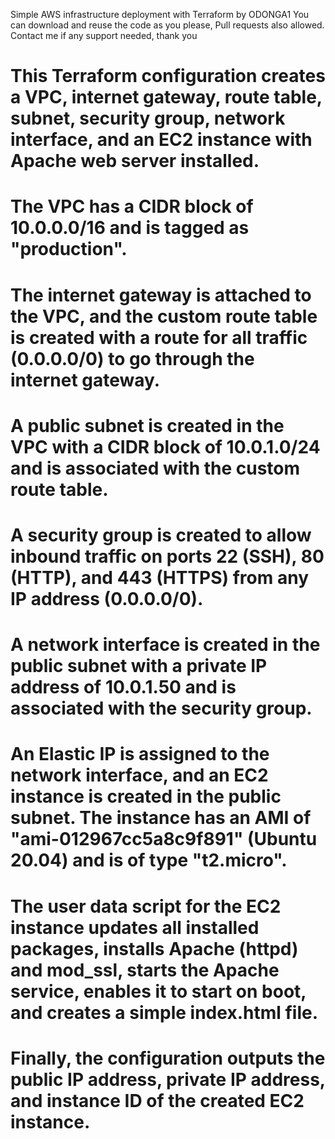 Simple AWS infrastructure deployment with Terraform by ODONGA1
You can download and reuse the code as you please, 
Pull requests also allowed. 
Contact me if any support needed, thank you
# This Terraform configuration creates a VPC, internet gateway, route table, subnet, security group, network interface, and an EC2 instance with Apache web server installed.
#
# The VPC has a CIDR block of 10.0.0.0/16 and is tagged as "production".
#
# The internet gateway is attached to the VPC, and the custom route table is created with a route for all traffic (0.0.0.0/0) to go through the internet gateway.
#
# A public subnet is created in the VPC with a CIDR block of 10.0.1.0/24 and is associated with the custom route table.
#
# A security group is created to allow inbound traffic on ports 22 (SSH), 80 (HTTP), and 443 (HTTPS) from any IP address (0.0.0.0/0).
#
# A network interface is created in the public subnet with a private IP address of 10.0.1.50 and is associated with the security group.
#
# An Elastic IP is assigned to the network interface, and an EC2 instance is created in the public subnet. The instance has an AMI of "ami-012967cc5a8c9f891" (Ubuntu 20.04) and is of type "t2.micro".
#
# The user data script for the EC2 instance updates all installed packages, installs Apache (httpd) and mod_ssl, starts the Apache service, enables it to start on boot, and creates a simple index.html file.
#
# Finally, the configuration outputs the public IP address, private IP address, and instance ID of the created EC2 instance.


